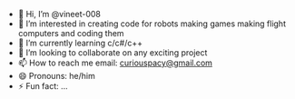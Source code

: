 - 👋 Hi, I’m @vineet-008
- 👀 I’m interested in creating code for robots making games making flight computers and coding them
- 🌱 I’m currently learning c/c#/c++
- 💞️ I’m looking to collaborate on any exciting project
- 📫 How to reach me email: curiouspacy@gmail.com
- 😄 Pronouns: he/him
- ⚡ Fun fact: ...

<!---
vineet-008/vineet-008 is a ✨ special ✨ repository because its `README.md` (this file) appears on your GitHub profile.
You can click the Preview link to take a look at your changes.
--->
